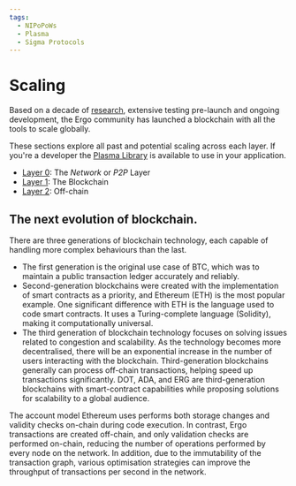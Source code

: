```yaml
---
tags:
  - NIPoPoWs
  - Plasma
  - Sigma Protocols
---
```


# Scaling

Based on a decade of [research](documents.md), extensive testing pre-launch and ongoing development, the Ergo community has launched a blockchain with all the tools to scale globally. 

These sections explore all past and potential scaling across each layer. If you're a developer the [Plasma Library](plasma.md) is available to use in your application.  

- [Layer 0](layer0.md): The *Network* or *P2P* Layer
- [Layer 1](layer1.md): The Blockchain
- [Layer 2](layer2.md): Off-chain

## The next evolution of blockchain.

There are three generations of blockchain technology, each capable of handling more complex behaviours than the last.

- The first generation is the original use case of BTC, which was to maintain a public transaction ledger accurately and reliably.
- Second-generation blockchains were created with the implementation of smart contracts as a priority, and Ethereum (ETH) is the most popular example. One significant difference with ETH is the language used to code smart contracts. It uses a Turing-complete language (Solidity), making it computationally universal.
- The third generation of blockchain technology focuses on solving issues related to congestion and scalability. As the technology becomes more decentralised, there will be an exponential increase in the number of users interacting with the blockchain. Third-generation blockchains generally can process off-chain transactions, helping speed up transactions significantly. DOT, ADA, and ERG are third-generation blockchains with smart-contract capabilities while proposing solutions for scalability to a global audience.

The account model Ethereum uses performs both storage changes and validity checks on-chain during code execution. In contrast, Ergo transactions are created off-chain, and only validation checks are performed on-chain, reducing the number of operations performed by every node on the network. In addition, due to the immutability of the transaction graph, various optimisation strategies can improve the throughput of transactions per second in the network. 


